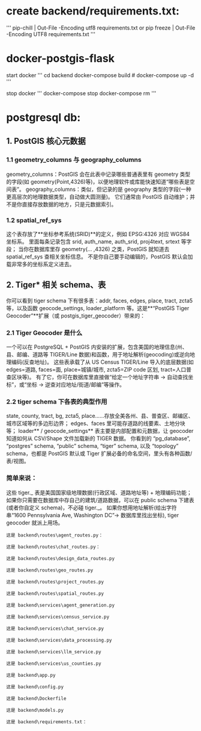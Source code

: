 # create backend/requirements.txt:

'''
pip-chill | Out-File -Encoding utf8 requirements.txt
or
pip freeze | Out-File -Encoding UTF8 requirements.txt
'''

# docker-postgis-flask

start docker
'''
cd backend
docker-compose build #
docker-compose up -d
'''

stop docker
'''
docker-compose stop
docker-compose rm
'''

# postgresql db:

## 1. PostGIS 核心元数据

### 1.1 geometry_columns 与 geography_columns

geometry_columns：PostGIS 会在此表中记录哪些普通表里有 geometry 类型的字段(如 geometry(Point,4326)等)，以便地理软件或库能快速知道“哪些表是空间表”。
geography_columns：类似，但记录的是 geography 类型的字段(一种更高层次的地理数据类型，自动做大圆测量)。
它们通常由 PostGIS 自动维护；并不是你直接存放数据的地方，只是元数据索引。

### 1.2 spatial_ref_sys

这个表存放了**坐标参考系统(SRID)**的定义，例如 EPSG:4326 对应 WGS84 坐标系。
里面每条记录包含 srid, auth_name, auth_srid, proj4text, srtext 等字段；
当你在数据库里存 geometry(… ,4326) 之类，PostGIS 就知道去 spatial_ref_sys 查相关坐标信息。
不是你自己要手动编辑的，PostGIS 默认会加载非常多的坐标系定义进去。

## 2. Tiger\* 相关 schema、表

你可以看到 tiger schema 下有很多表：addr, faces, edges, place, tract, zcta5 等，以及函数 geocode_settings, loader_platform 等。这是**“PostGIS Tiger Geocoder”**扩展（或 postgis_tiger_geocoder）带来的：

### 2.1 Tiger Geocoder 是什么

一个可以在 PostgreSQL + PostGIS 内安装的扩展，包含美国的地理信息(州、县、邮编、道路等 TIGER/Line 数据)和函数，用于地址解析(geocoding)或逆向地理编码(反查地址)。
这些表承载了从 US Census TIGER/Line 导入的底层数据(如 edges=道路, faces=面, place=城镇/城市, zcta5=ZIP code 区划, tract=人口普查区块等)。
有了它，你可在数据库里直接做“给定一个地址字符串 → 自动查找坐标”，或“坐标 → 逆查对应地址/街道/邮编”等操作。

### 2.2 tiger schema 下各表的典型作用

state, county, tract, bg, zcta5, place……存放全美各州、县、普查区、邮编区、城市区域等的多边形边界；
edges、faces 里可能存道路的线要素、土地分块等；
loader*\* / geocode_settings*\* 表主要是内部配置和元数据，让 geocoder 知道如何从 CSV/Shape 文件加载新的 TIGER 数据。
你看到的 “pg_database”, “postgres” schema, “public” schema, “tiger” schema, 以及 “topology” schema，也都是 PostGIS 默认或 Tiger 扩展必备的命名空间，里头有各种函数/表/视图。

### 简单来说：

这些 tiger._ 表是美国国家级地理数据(行政区域、道路地址等) + 地理编码功能；
如果你只需要在数据库中存自己的建筑/道路数据，可以在 public schema 下建表(或者你自定义 schema)，不必碰 tiger._。
如果你想用地址解析(给出字符串“1600 Pennsylvania Ave, Washington DC”→ 数据库里找出坐标), tiger geocoder 就派上用场。

```
这是 backend\routes\agent_routes.py：

这是 backend\routes\chat_routes.py：

这是 backend\routes\design_data_routes.py

这是 backend\routes\geo_routes.py

这是 backend\routes\project_routes.py

这是 backend\routes\spatial_routes.py

这是 backend\services\agent_generation.py

这是 backend\services\census_service.py

这是 backend\services\chat_service.py

这是 backend\services\data_processing.py

这是 backend\services\llm_service.py

这是 backend\services\us_counties.py

这是 backend\app.py

这是 backend\config.py

这是 backend\Dockerfile

这是 backend\models.py

这是 backend\requirements.txt：

```